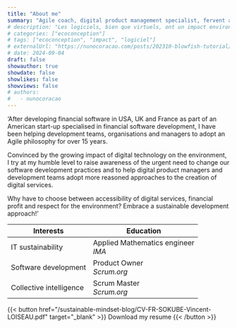 ```yaml
---
title: "About me"
summary: "Agile coach, digital product management specialist, fervent advocate of sustainable development."
# description: "Les logiciels, bien que virtuels, ont un impact environnemental bien réel. La prolifération des obésiciels alourdit l'empreinte carbone du numérique. L'écoconception logicielle est la clé pour un avenir plus durable."
# categories: ["ecoconception"]
# tags: ["ecoconception", "impact", "logiciel"]
# externalUrl: "https://nunocoracao.com/posts/202310-blowfish-tutorial/"
# date: 2024-09-04
draft: false
showauthor: true
showdate: false
showlikes: false
showviews: false
# authors:
#   - nunocoracao
---
```


‘After developing financial software in USA, UK and France as part of an American start-up specialised in financial software development, I have been helping development teams, organisations and managers to adopt an Agile philosophy for over 15 years. 

Convinced by the growing impact of digital technology on the environment, I try at my humble level to raise awareness of the urgent need to change our software development practices and to help digital product managers and development teams adopt more reasoned approaches to the creation of digital services.

Why have to choose between accessibility of digital services, financial profit and respect for the environment? Embrace a sustainable development approach!’

| Interests | Education |
|----------|-----------|
| IT sustainability | Applied Mathematics engineer <br>_IMA_ |
| Software development | Product Owner <br>_Scrum.org_ |
| Collective intelligence | Scrum Master <br>_Scrum.org_ |

{{< button href="/sustainable-mindset-blog/CV-FR-SOKUBE-Vincent-LOISEAU.pdf" target="_blank" >}}
Download my resume
{{< /button >}}